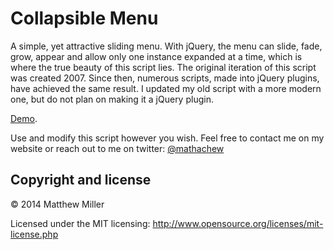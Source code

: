 Collapsible Menu
================

A simple, yet attractive sliding menu. With jQuery, the menu can slide, fade, grow, appear and allow only one instance expanded at a time, which is where the true beauty of this script lies. The original iteration of this script was created 2007. Since then, numerous scripts, made into jQuery plugins, have achieved the same result. I updated my old script with a more modern one, but do not plan on making it a jQuery plugin.

[Demo](http://www.mathachew.com/sandbox/collapsible-menu/).

Use and modify this script however you wish. Feel free to contact me on my website or reach out to me on twitter: [@mathachew](http://www.twitter.com/mathachew)

## Copyright and license

&copy; 2014 Matthew Miller

Licensed under the MIT licensing: http://www.opensource.org/licenses/mit-license.php